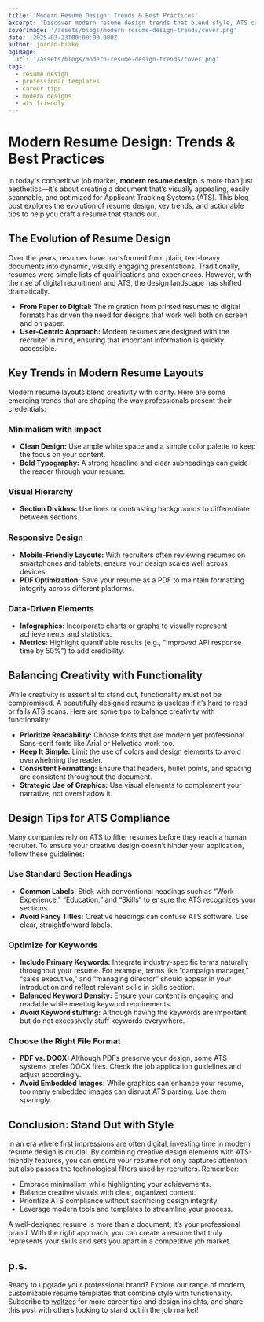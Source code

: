 ```yaml
---
title: 'Modern Resume Design: Trends & Best Practices'
excerpt: 'Discover modern resume design trends that blend style, ATS compliance, and personalization to help you stand out professionally.'
coverImage: '/assets/blogs/modern-resume-design-trends/cover.png'
date: '2025-03-23T00:00:00.000Z'
author: jordan-blake
ogImage:
  url: '/assets/blogs/modern-resume-design-trends/cover.png'
tags:
  - resume design​
  - professional templates
  - career tips
  - modern designs
  - ats friendly
---
```


# Modern Resume Design: Trends & Best Practices

In today's competitive job market, **modern resume design** is more than just aesthetics—it's about creating a document that’s visually appealing, easily scannable, and optimized for Applicant Tracking Systems (ATS). This blog post explores the evolution of resume design, key trends, and actionable tips to help you craft a resume that stands out.

## The Evolution of Resume Design

Over the years, resumes have transformed from plain, text-heavy documents into dynamic, visually engaging presentations. Traditionally, resumes were simple lists of qualifications and experiences. However, with the rise of digital recruitment and ATS, the design landscape has shifted dramatically.

- **From Paper to Digital:** The migration from printed resumes to digital formats has driven the need for designs that work well both on screen and on paper.
- **User-Centric Approach:** Modern resumes are designed with the recruiter in mind, ensuring that important information is quickly accessible.

## Key Trends in Modern Resume Layouts

Modern resume layouts blend creativity with clarity. Here are some emerging trends that are shaping the way professionals present their credentials:

### Minimalism with Impact

- **Clean Design:** Use ample white space and a simple color palette to keep the focus on your content.
- **Bold Typography:** A strong headline and clear subheadings can guide the reader through your resume.

### Visual Hierarchy

- **Section Dividers:** Use lines or contrasting backgrounds to differentiate between sections.

### Responsive Design

- **Mobile-Friendly Layouts:** With recruiters often reviewing resumes on smartphones and tablets, ensure your design scales well across devices.
- **PDF Optimization:** Save your resume as a PDF to maintain formatting integrity across different platforms.

### Data-Driven Elements

- **Infographics:** Incorporate charts or graphs to visually represent achievements and statistics.
- **Metrics:** Highlight quantifiable results (e.g., "Improved API response time by 50%") to add credibility.

## Balancing Creativity with Functionality

While creativity is essential to stand out, functionality must not be compromised. A beautifully designed resume is useless if it’s hard to read or fails ATS scans. Here are some tips to balance creativity with functionality:

- **Prioritize Readability:** Choose fonts that are modern yet professional. Sans-serif fonts like Arial or Helvetica work too.
- **Keep It Simple:** Limit the use of colors and design elements to avoid overwhelming the reader.
- **Consistent Formatting:** Ensure that headers, bullet points, and spacing are consistent throughout the document.
- **Strategic Use of Graphics:** Use visual elements to complement your narrative, not overshadow it.

## Design Tips for ATS Compliance

Many companies rely on ATS to filter resumes before they reach a human recruiter. To ensure your creative design doesn’t hinder your application, follow these guidelines:

### Use Standard Section Headings

- **Common Labels:** Stick with conventional headings such as “Work Experience,” “Education,” and “Skills” to ensure the ATS recognizes your sections.
- **Avoid Fancy Titles:** Creative headings can confuse ATS software. Use clear, straightforward labels.

### Optimize for Keywords

- **Include Primary Keywords:** Integrate industry-specific terms naturally throughout your resume. For example, terms like “campaign manager,” “sales executive,” and “managing director” should appear in your introduction and reflect relevant skills in skills section.
- **Balanced Keyword Density:** Ensure your content is engaging and readable while meeting keyword requirements.
- **Avoid Keyword stuffing:** Although having the keywords are important, but do not excessively stuff keywords everywhere.

### Choose the Right File Format

- **PDF vs. DOCX:** Although PDFs preserve your design, some ATS systems prefer DOCX files. Check the job application guidelines and adjust accordingly.
- **Avoid Embedded Images:** While graphics can enhance your resume, too many embedded images can disrupt ATS parsing. Use them sparingly.

## Conclusion: Stand Out with Style

In an era where first impressions are often digital, investing time in modern resume design is crucial. By combining creative design elements with ATS-friendly features, you can ensure your resume not only captures attention but also passes the technological filters used by recruiters. Remember:

- Embrace minimalism while highlighting your achievements.
- Balance creative visuals with clear, organized content.
- Prioritize ATS compliance without sacrificing design integrity.
- Leverage modern tools and templates to streamline your process.

A well-designed resume is more than a document; it’s your professional brand. With the right approach, you can create a resume that truly represents your skills and sets you apart in a competitive job market.

## p.s.

Ready to upgrade your professional brand? Explore our range of modern, customizable resume templates that combine style with functionality. Subscribe to [waltzes](https://app.waltzyourway.com/register) for more career tips and design insights, and share this post with others looking to stand out in the job market!